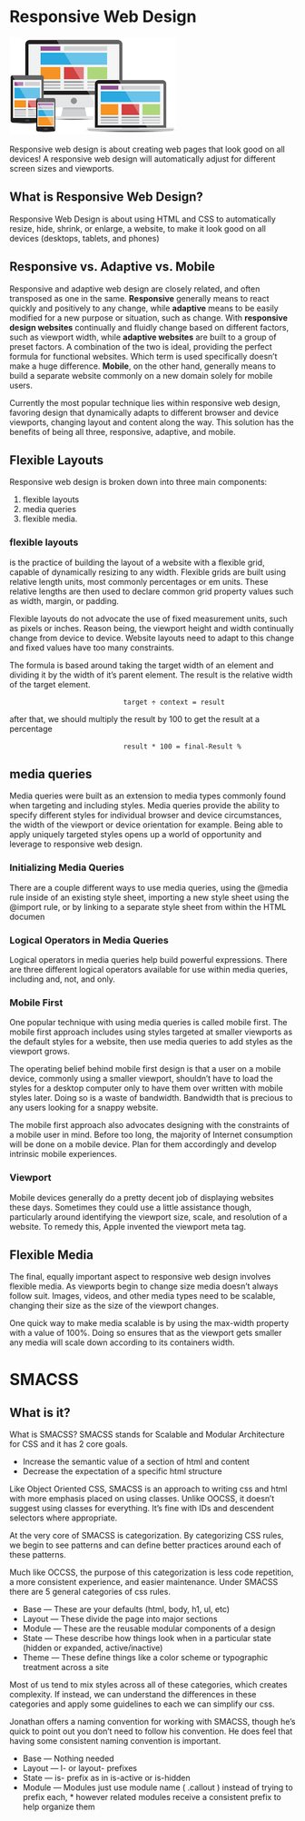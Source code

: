 # Responsive Web Design

![GitHub Logo](img01/r2.png)

Responsive web design is about creating web pages that look good on all devices!
A responsive web design will automatically adjust for different screen sizes and viewports.

## What is Responsive Web Design?

Responsive Web Design is about using HTML and CSS to automatically resize, hide, shrink, or enlarge, a website, to make it look good on all devices (desktops, tablets, and phones)

## Responsive vs. Adaptive vs. Mobile

Responsive and adaptive web design are closely related, and often transposed as one in the same.
**Responsive** generally means to react quickly and positively to any change, while **adaptive** means to be easily modified for a new purpose or situation, such as change. With **responsive design websites** continually and fluidly change based on different factors, such as viewport width, while **adaptive websites** are built to a group of preset factors.
A combination of the two is ideal, providing the perfect formula for functional websites. Which term is used specifically doesn’t make a huge difference.
**Mobile**, on the other hand, generally means to build a separate website commonly on a new domain solely for mobile users.

Currently the most popular technique lies within responsive web design, favoring design that dynamically adapts to different browser and device viewports, changing layout and content along the way. This solution has the benefits of being all three, responsive, adaptive, and mobile.

## Flexible Layouts

Responsive web design is broken down into three main components:

1. flexible layouts
2. media queries
3. flexible media.

### flexible layouts

is the practice of building the layout of a website with a flexible grid, capable of dynamically resizing to any width.
Flexible grids are built using relative length units, most commonly percentages or em units. These relative lengths are then used to declare common grid property values such as width, margin, or padding.

Flexible layouts do not advocate the use of fixed measurement units, such as pixels or inches. Reason being, the viewport height and width continually change from device to device. Website layouts need to adapt to this change and fixed values have too many constraints.

The formula is based around taking the target width of an element and dividing it by the width of it’s parent element. The result is the relative width of the target element.

                                target ÷ context = result

after that, we should multiply the result by 100 to get the result at a percentage

                                result * 100 = final-Result %

## media queries

Media queries were built as an extension to media types commonly found when targeting and including styles.
Media queries provide the ability to specify different styles for individual browser and device circumstances, the width of the viewport or device orientation for example.
Being able to apply uniquely targeted styles opens up a world of opportunity and leverage to responsive web design.

### Initializing Media Queries

There are a couple different ways to use media queries, using the @media rule inside of an existing style sheet, importing a new style sheet using the @import rule, or by linking to a separate style sheet from within the HTML documen

### Logical Operators in Media Queries

Logical operators in media queries help build powerful expressions.
There are three different logical operators available for use within media queries, including and, not, and only.

### Mobile First

One popular technique with using media queries is called mobile first. The mobile first approach includes using styles targeted at smaller viewports as the default styles for a website, then use media queries to add styles as the viewport grows.

The operating belief behind mobile first design is that a user on a mobile device, commonly using a smaller viewport, shouldn’t have to load the styles for a desktop computer only to have them over written with mobile styles later. Doing so is a waste of bandwidth. Bandwidth that is precious to any users looking for a snappy website.

The mobile first approach also advocates designing with the constraints of a mobile user in mind. Before too long, the majority of Internet consumption will be done on a mobile device. Plan for them accordingly and develop intrinsic mobile experiences.

### Viewport

Mobile devices generally do a pretty decent job of displaying websites these days. Sometimes they could use a little assistance though, particularly around identifying the viewport size, scale, and resolution of a website. To remedy this, Apple invented the viewport meta tag.

## Flexible Media

The final, equally important aspect to responsive web design involves flexible media. As viewports begin to change size media doesn’t always follow suit. Images, videos, and other media types need to be scalable, changing their size as the size of the viewport changes.

One quick way to make media scalable is by using the max-width property with a value of 100%. Doing so ensures that as the viewport gets smaller any media will scale down according to its containers width.

# SMACSS 

## What is it?

What is SMACSS?
SMACSS stands for Scalable and Modular Architecture for CSS and it has 2 core goals.

* Increase the semantic value of a section of html and content
* Decrease the expectation of a specific html structure

Like Object Oriented CSS, SMACSS is an approach to writing css and html with more emphasis placed on using classes. Unlike OOCSS, it doesn’t suggest using classes for everything. It’s fine with IDs and descendent selectors where appropriate.

At the very core of SMACSS is categorization. By categorizing CSS rules, we begin to see patterns and can define better practices around each of these patterns.

Much like OCCSS, the purpose of this categorization is less code repetition, a more consistent experience, and easier maintenance. Under SMACSS there are 5 general categories of css rules.

* Base — These are your defaults (html, body, h1, ul, etc)
* Layout — These divide the page into major sections
* Module — These are the reusable modular components of a design
* State — These describe how things look when in a particular state (hidden or expanded, active/inactive)
* Theme — These define things like a color scheme or typographic treatment across a site

Most of us tend to mix styles across all of these categories, which creates complexity. If instead, we can understand the differences in these categories and apply some guidelines to each we can simplify our css.

Jonathan offers a naming convention for working with SMACSS, though he’s quick to point out you don’t need to follow his convention. He does feel that having some consistent naming convention is important.

* Base — Nothing needed
* Layout — l- or layout- prefixes
* State — is- prefix as in is-active or is-hidden
* Module — Modules just use module name ( .callout ) instead of trying to prefix each, * however related modules receive a consistent prefix to help organize them